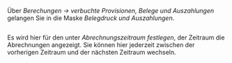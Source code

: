 <!DOCTYPE html>
<html>
<head>
<meta charset="utf-8">
<meta name="viewport" content="width=device-width, initial-scale=1.0">
<title>300_verbuchte_Provisionen_Belege_und_Auszahlungen.md</title>
<link rel="stylesheet" href="https://stackedit.io/res-min/themes/base.css" />
<script type="text/javascript" src="https://cdn.mathjax.org/mathjax/latest/MathJax.js?config=TeX-AMS_HTML"></script>
</head>
<body><div class="container"><p>Über <em>Berechungen → verbuchte Provisionen, Belege und Auszahlungen</em> gelangen Sie in die Maske <em>Belegdruck und Auszahlungen</em>.</p>

<p><img src="http://xpecto.github.io/docs/img/img_1441106642829.png" alt="" title=""></p>

<p>Es wird hier für den unter <em>Abrechnungszeitraum festlegen</em>, der Zeitraum die Abrechnungen angezeigt. Sie können hier jederzeit zwischen der vorherigen Zeitraum und der nächsten Zeitraum wechseln.</p>

<p><img src="http://xpecto.github.io/docs/img/img_1441106666858.png" alt="" title=""></p></div></body>
</html>